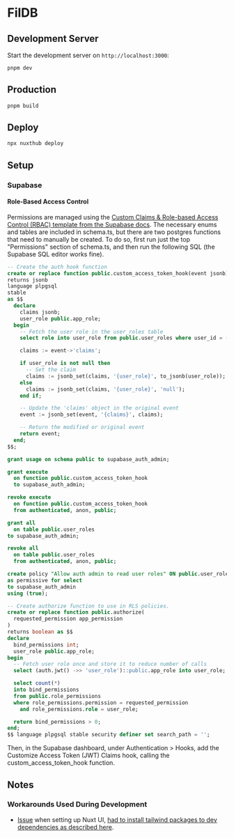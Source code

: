 # FilDB

## Development Server

Start the development server on `http://localhost:3000`:

```bash
pnpm dev
```

## Production

```bash
pnpm build
```

## Deploy

```bash
npx nuxthub deploy
```

## Setup

### Supabase

#### Role-Based Access Control

Permissions are managed using the [Custom Claims & Role-based Access Control (RBAC) template from the Supabase docs](https://supabase.com/docs/guides/database/postgres/custom-claims-and-role-based-access-control-rbac?queryGroups=language&language=plpgsql). The necessary enums and tables are included in schema.ts, but there are two postgres functions that need to manually be created. To do so, first run just the top "Permissions" section of schema.ts, and then run the following SQL (the Supabase SQL editor works fine).

```sql
-- Create the auth hook function
create or replace function public.custom_access_token_hook(event jsonb)
returns jsonb
language plpgsql
stable
as $$
  declare
    claims jsonb;
    user_role public.app_role;
  begin
    -- Fetch the user role in the user_roles table
    select role into user_role from public.user_roles where user_id = (event->>'user_id')::uuid;

    claims := event->'claims';

    if user_role is not null then
      -- Set the claim
      claims := jsonb_set(claims, '{user_role}', to_jsonb(user_role));
    else
      claims := jsonb_set(claims, '{user_role}', 'null');
    end if;

    -- Update the 'claims' object in the original event
    event := jsonb_set(event, '{claims}', claims);

    -- Return the modified or original event
    return event;
  end;
$$;

grant usage on schema public to supabase_auth_admin;

grant execute
  on function public.custom_access_token_hook
  to supabase_auth_admin;

revoke execute
  on function public.custom_access_token_hook
  from authenticated, anon, public;

grant all
  on table public.user_roles
to supabase_auth_admin;

revoke all
  on table public.user_roles
  from authenticated, anon, public;

create policy "Allow auth admin to read user roles" ON public.user_roles
as permissive for select
to supabase_auth_admin
using (true);

-- Create authorize function to use in RLS policies.
create or replace function public.authorize(
  requested_permission app_permission
)
returns boolean as $$
declare
  bind_permissions int;
  user_role public.app_role;
begin
  -- Fetch user role once and store it to reduce number of calls
  select (auth.jwt() ->> 'user_role')::public.app_role into user_role;

  select count(*)
  into bind_permissions
  from public.role_permissions
  where role_permissions.permission = requested_permission
    and role_permissions.role = user_role;

  return bind_permissions > 0;
end;
$$ language plpgsql stable security definer set search_path = '';
```

Then, in the Supabase dashboard, under Authentication > Hooks, add the Customize Access Token (JWT) Claims hook, calling the custom_access_token_hook function.

## Notes

### Workarounds Used During Development

- [Issue](https://github.com/nuxt/ui/issues/3139) when setting up Nuxt UI, [had to install tailwind packages to dev dependencies as described here](https://github.com/nuxt-modules/tailwindcss/issues/942#issuecomment-2669947831).
